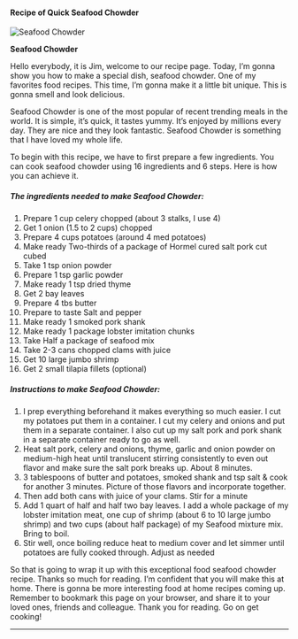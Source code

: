             

#### Recipe of Quick Seafood Chowder

![Seafood Chowder](https://img-global.cpcdn.com/recipes/4ddaaef238df22ee/751x532cq70/seafood-chowder-recipe-main-photo.jpg)

**Seafood Chowder**

Hello everybody, it is Jim, welcome to our recipe page. Today, I’m gonna show you how to make a special dish, seafood chowder. One of my favorites food recipes. This time, I’m gonna make it a little bit unique. This is gonna smell and look delicious.

Seafood Chowder is one of the most popular of recent trending meals in the world. It is simple, it’s quick, it tastes yummy. It’s enjoyed by millions every day. They are nice and they look fantastic. Seafood Chowder is something that I have loved my whole life.

To begin with this recipe, we have to first prepare a few ingredients. You can cook seafood chowder using 16 ingredients and 6 steps. Here is how you can achieve it.

##### The ingredients needed to make Seafood Chowder:

1.  Prepare 1 cup celery chopped (about 3 stalks, I use 4)
2.  Get 1 onion (1.5 to 2 cups) chopped
3.  Prepare 4 cups potatoes (around 4 med potatoes)
4.  Make ready Two-thirds of a package of Hormel cured salt pork cut cubed
5.  Take 1 tsp onion powder
6.  Prepare 1 tsp garlic powder
7.  Make ready 1 tsp dried thyme
8.  Get 2 bay leaves
9.  Prepare 4 tbs butter
10.  Prepare to taste Salt and pepper
11.  Make ready 1 smoked pork shank
12.  Make ready 1 package lobster imitation chunks
13.  Take Half a package of seafood mix
14.  Take 2-3 cans chopped clams with juice
15.  Get 10 large jumbo shrimp
16.  Get 2 small tilapia fillets (optional)

##### Instructions to make Seafood Chowder:

1.  I prep everything beforehand it makes everything so much easier. I cut my potatoes put them in a container. I cut my celery and onions and put them in a separate container. I also cut up my salt pork and pork shank in a separate container ready to go as well.
2.  Heat salt pork, celery and onions, thyme, garlic and onion powder on medium-high heat until translucent stirring consistently to even out flavor and make sure the salt pork breaks up. About 8 minutes.
3.  3 tablespoons of butter and potatoes, smoked shank and tsp salt & cook for another 3 minutes. Picture of those flavors and incorporate together.
4.  Then add both cans with juice of your clams. Stir for a minute
5.  Add 1 quart of half and half two bay leaves. I add a whole package of my lobster imitation meat, one cup of shrimp (about 6 to 10 large jumbo shrimp) and two cups (about half package) of my Seafood mixture mix. Bring to boil.
6.  Stir well, once boiling reduce heat to medium cover and let simmer until potatoes are fully cooked through. Adjust as needed

So that is going to wrap it up with this exceptional food seafood chowder recipe. Thanks so much for reading. I’m confident that you will make this at home. There is gonna be more interesting food at home recipes coming up. Remember to bookmark this page on your browser, and share it to your loved ones, friends and colleague. Thank you for reading. Go on get cooking!

* * *